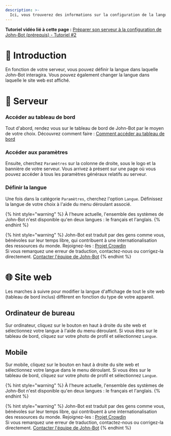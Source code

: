 ```yaml
---
description: >-
  Ici, vous trouverez des informations sur la configuration de la langue d'affichage de John-Bot.
---
```


**Tutoriel vidéo lié à cette page :** [Préparer son serveur à la configuration de John-Bot (prérequis) - Tutoriel #2](https://youtu.be/f1vCYjXOlvc)

# :rocket: Introduction

En fonction de votre serveur, vous pouvez définir la langue dans laquelle John-Bot interagira. Vous pouvez également changer la langue dans laquelle le site web est affiché.

# :robot: Serveur

### Accéder au tableau de bord

Tout d'abord, rendez vous sur le tableau de bord de John-Bot par le moyen de votre choix. Découvrez comment faire : [Comment accéder au tableau de bord](../../guide/base.md#pushpin-accéder-au-tableau-de-bord)

### Accéder aux paramètres

Ensuite, cherchez `Paramètres` sur la colonne de droite, sous le logo et la bannière de votre serveur. Vous arrivez à présent sur une page où vous pouvez accéder à tous les paramètres généraux relatifs au serveur.

### Définir la langue

Une fois dans la catégorie `Paramètres`, cherchez l'option `Langue`. Définissez la langue de votre choix à l'aide du menu déroulant associé.

{% hint style="warning" %}
À l'heure actuelle, l'ensemble des systèmes de John-Bot n'est disponible qu'en deux langues : le français et l'anglais.
{% endhint %}

{% hint style="warning" %}
John-Bot est traduit par des gens comme vous, bénévoles sur leur temps libre, qui contribuent à une internationalisation des ressources du monde. Rejoignez-les : [Projet Crowdin](https://crowdin.johnbot.app/)
<br/> Si vous remarquez une erreur de traduction, contactez-nous ou corrigez-la directement. [Contacter l'équipe de John-Bot](../../contact.md)
{% endhint %}

# :globe_with_meridians: Site web

Les marches à suivre pour modifier la langue d'affichage de tout le site web (tableau de bord inclus) diffèrent en fonction du type de votre appareil.

## Ordinateur de bureau

Sur ordinateur, cliquez sur le bouton en haut à droite du site web et sélectionnez votre langue à l'aide du menu déroulant. Si vous êtes sur le tableau de bord, cliquez sur votre photo de profil et sélectionnez `Langue`.

## Mobile

Sur mobile, cliquez sur le bouton en haut à droite du site web et sélectionnez votre langue dans le menu déroulant. Si vous êtes sur le tableau de bord, cliquez sur votre photo de profil et sélectionnez `Langue`.

{% hint style="warning" %}
À l'heure actuelle, l'ensemble des systèmes de John-Bot n'est disponible qu'en deux langues : le français et l'anglais.
{% endhint %}

{% hint style="warning" %}
John-Bot est traduit par des gens comme vous, bénévoles sur leur temps libre, qui contribuent à une internationalisation des ressources du monde. Rejoignez-les : [Projet Crowdin](https://crowdin.johnbot.app/)
<br/> Si vous remarquez une erreur de traduction, contactez-nous ou corrigez-la directement. [Contacter l'équipe de John-Bot](../../contact.md)
{% endhint %}